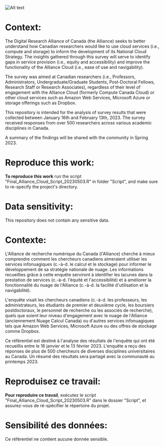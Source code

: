 ![Alt text](https://ised-isde.canada.ca/site/ai-strategy/sites/default/files/images/2022-06/drac-logo-bil.jpg)


# Context:

The Digital Research Alliance of Canada (the Alliance) seeks to better  understand how Canadian researchers would like to use cloud services (i.e.,  compute and storage) to inform the development of its National Cloud  Strategy. The insights gathered through this survey will serve to identify gaps  in service provision (i.e., equity and accessibility) and improve the  functionality of the Alliance Cloud (i.e., ease of use and navigability). 

The survey was aimed at Canadian researchers (i.e., Professors,  Administrators, Undergraduate/Graduate Students, Post-Doctoral Fellows,  Research Staff or Research Associates), regardless of their level of  engagement with the Alliance Cloud (formerly Compute Canada Cloud) or  other cloud services such as Amazon Web Services, Microsoft Azure or  storage offerings such as Dropbox.

This repository is intended for the analysis of survey results that were collected between January 16th and February 13th, 2023. The survey received responses from over 500 researchers across various academic disciplines in Canada.

A summary of the findings will be shared with the community in Spring 2023.

# Reproduce this work:
**To reproduce this work** run the script "Final_Alliance_Cloud_Script_20230503.R" in folder "Script", and make sure to re-specify the project's directory.

# Data sensitivity:
This repository does not contain any sensitive data.

# Contexte:

L'Alliance de recherche numérique du Canada (l'Alliance) cherche à mieux comprendre comment les chercheurs canadiens aimeraient utiliser les services infonuagiques (c.-à-d. le calcul et le stockage) pour informer le développement de sa stratégie nationale de nuage. Les informations recueillies grâce à cette enquête serviront à identifier les lacunes dans la prestation de services (c.-à-d. l'équité et l'accessibilité) et à améliorer la fonctionnalité du nuage de l'Alliance (c.-à-d. la facilité d'utilisation et la navigabilité). 

L'enquête visait les chercheurs canadiens (c.-à-d. les professeurs, les administrateurs, les étudiants de premier et deuxième cycle, les boursiers postdoctoraux, le personnel de recherche ou les associés de recherche), quels que soient leur niveau d'engagement avec le nuage de l'Alliance (anciennement Nuage Calcul Canada) ou d'autres services infonuagiques tels que Amazon Web Services, Microsoft Azure ou des offres de stockage comme Dropbox.  

Ce référentiel est destiné à l'analyse des résultats de l'enquête qui ont été recueillis entre le 16 janvier et le 13 février 2023. L'enquête a reçu des réponses de plus de 500 chercheurs de diverses disciplines universitaires au Canada.  Un résumé des résultats sera partagé avec la communauté au printemps 2023.

# Reproduisez ce travail:
**Pour reproduire ce travail**, exécutez le script "Final_Alliance_Cloud_Script_20230503.R" dans le dossier "Script", et assurez-vous de ré-spécifier le répertoire du projet.

# Sensibilité des données:
Ce référentiel ne contient aucune donnée sensible.
